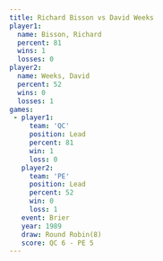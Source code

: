```yaml
---
title: Richard Bisson vs David Weeks
player1:               
  name: Bisson, Richard
  percent: 81          
  wins: 1              
  losses: 0            
player2:               
  name: Weeks, David   
  percent: 52          
  wins: 0              
  losses: 1            
games:
 - player1:        
     team: 'QC'    
     position: Lead
     percent: 81   
     win: 1        
     loss: 0       
   player2:        
     team: 'PE'    
     position: Lead
     percent: 52   
     win: 0        
     loss: 1       
   event: Brier        
   year: 1989          
   draw: Round Robin(8)
   score: QC 6 - PE 5  
---
```

